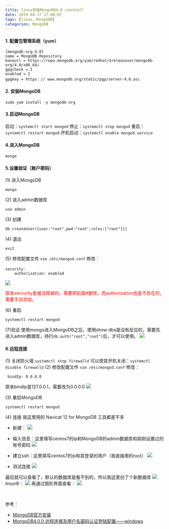 ```yaml
---
title: linux安装MongoDB4.0（centos7）
date: 2019-04-17 17:08:07
tags: [linux，MongoDB]
categories: MongoDB
---
```


<!-- more -->

#### 1. 配置包管理系统（yum） ####
```shell
[mongodb-org-4.0] 
name = MongoDB Repository 
baseurl = https://repo.mongodb.org/yum/redhat/$releasever/mongodb-org/4.0/x86_64/ 
gpgcheck = 1 
enabled = 1 
gpgkey = https：// www.mongodb.org/static/pgp/server-4.0.asc
```
#### 2. 安装MongoDB ####
```shell
sudo yum install -y mongodb-org
```

#### 3.启动MongoDB ####
启动：`systemctl start mongod`
停止：`systemctl stop mongod`
重启：`systemctl restart mongod`
开机启动：`systemctl enable mongod.service`

#### 4.进入MongoDB ####
```shell
mongo
```

#### 5.设置验证（账户密码） ####
(1) 进入MongoDB
```shell
mongo
```
(2) 进入admin数据库
```shell
use admin
```
(3) 创建
```shell
db.createUser({user:"root",pwd:"root",roles:["root"]})
```
(4) 退出
```shell
exit
```
(5) 修改配置文件
`vim /etc/mongod.conf`
修改：
```shell
security：
    authorization: enabled
```
![](https://fuzui.oss-cn-shenzhen.aliyuncs.com/img/20190417163444.png)

<font color="red">原本sercurity是被注释掉的，需要把前面#删除，而authorization也是不存在的，需要手动添加。</font>

(6) 重启
```shell
systemctl restart mongod
```
(7)验证
使用mongo进入MongoDB之后，使用show dbs是没有反应的，需要先进入admin数据库，持行`db.auth("root","root")`后，才可以使用。
![](https://fuzui.oss-cn-shenzhen.aliyuncs.com/img/20190417164057.png)

#### 6.远程连接 ####
(1) 关闭防火墙
`systemctl stop firewalld`
可以使其开机关闭：`systemctl disable firewalld`
(2) 修改配置文件
`vim /etc/mongod.conf`
修改：
```shell
 bindIp: 0.0.0.0
```
 原来bindIp是127.0.0.1，需要改为0.0.0.0
 ![](https://fuzui.oss-cn-shenzhen.aliyuncs.com/img/20190417164501.png)

(3) 重启MongoDB
```shell
systemctl restart mongod
```
(4)	连接
我这里用的 Navicat 12 for MongoDB
工具都差不多
* 新建：
![](https://fuzui.oss-cn-shenzhen.aliyuncs.com/img/20190417164725.png)

* 输入信息：这里填写centos7的ip和MongoDB的admin数据库和刚刚设置过的账号密码
![](https://fuzui.oss-cn-shenzhen.aliyuncs.com/img/$PE@Q7]7T~E]PPG%W`%6G59.png)

* 建立ssh：这里填写centos7的ip和其登录的用户（我直接用的root）
![](https://fuzui.oss-cn-shenzhen.aliyuncs.com/img/GFA@R3BFTAV[O_0[$OV~S$G.png)


* 测试连接
![](https://fuzui.oss-cn-shenzhen.aliyuncs.com/img/20190417165508.png)

最后就可以查看了，默认的数据库是看不到的，所以我这里创了个新数据库
![](https://fuzui.oss-cn-shenzhen.aliyuncs.com/img/20190417165631.png)
linux中：
![](https://fuzui.oss-cn-shenzhen.aliyuncs.com/img/20190417170126.png)
再通过图形界面查看：
![](https://fuzui.oss-cn-shenzhen.aliyuncs.com/img/20190417170229.png)

<br>


参考：
* [MongoDB官方安装](https://docs.mongodb.com/manual/tutorial/install-mongodb-on-red-hat/)
* [MongoDB4.0.0 远程连接及用户名密码认证登陆配置——windows](https://blog.csdn.net/qq_26896281/article/details/81206492)


